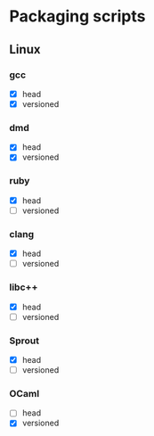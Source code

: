 # Packaging scripts
## Linux
### gcc
- [x] head
- [x] versioned

### dmd
- [x] head
- [x] versioned

### ruby
- [x] head
- [ ] versioned

### clang
- [x] head
- [ ] versioned

### libc++
- [x] head
- [ ] versioned

### Sprout
- [x] head
- [ ] versioned

### OCaml
- [ ] head
- [x] versioned